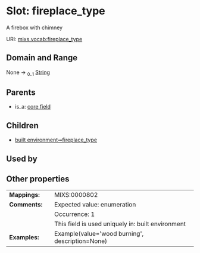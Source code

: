 
# Slot: fireplace_type


A firebox with chimney

URI: [mixs.vocab:fireplace_type](https://w3id.org/mixs/vocab/fireplace_type)


## Domain and Range

None &#8594;  <sub>0..1</sub> [String](types/String.md)

## Parents

 *  is_a: [core field](core_field.md)

## Children

 *  [built environment➞fireplace_type](built_environment_fireplace_type.md)

## Used by


## Other properties

|  |  |  |
| --- | --- | --- |
| **Mappings:** | | MIXS:0000802 |
| **Comments:** | | Expected value: enumeration |
|  | | Occurrence: 1 |
|  | | This field is used uniquely in: built environment |
| **Examples:** | | Example(value='wood burning', description=None) |

